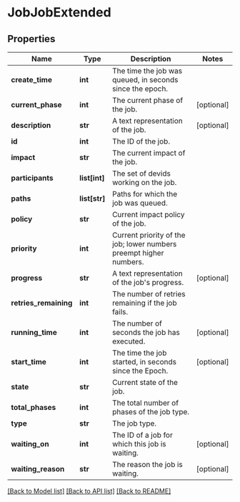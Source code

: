 # JobJobExtended

## Properties
Name | Type | Description | Notes
------------ | ------------- | ------------- | -------------
**create_time** | **int** | The time the job was queued, in seconds since the epoch. | 
**current_phase** | **int** | The current phase of the job. | [optional] 
**description** | **str** | A text representation of the job. | [optional] 
**id** | **int** | The ID of the job. | 
**impact** | **str** | The current impact of the job. | 
**participants** | **list[int]** | The set of devids working on the job. | 
**paths** | **list[str]** | Paths for which the job was queued. | 
**policy** | **str** | Current impact policy of the job. | 
**priority** | **int** | Current priority of the job; lower numbers preempt higher numbers. | 
**progress** | **str** | A text representation of the job&#39;s progress. | [optional] 
**retries_remaining** | **int** | The number of retries remaining if the job fails. | 
**running_time** | **int** | The number of seconds the job has executed. | [optional] 
**start_time** | **int** | The time the job started, in seconds since the Epoch. | [optional] 
**state** | **str** | Current state of the job. | 
**total_phases** | **int** | The total number of phases of the job type. | 
**type** | **str** | The job type. | 
**waiting_on** | **int** | The ID of a job for which this job is waiting. | [optional] 
**waiting_reason** | **str** | The reason the job is waiting. | [optional] 

[[Back to Model list]](../README.md#documentation-for-models) [[Back to API list]](../README.md#documentation-for-api-endpoints) [[Back to README]](../README.md)


